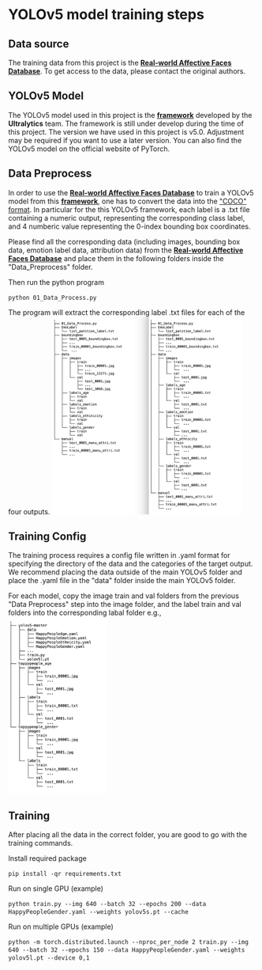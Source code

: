 


# YOLOv5 model training steps

## Data source
The training data from this project is the [**Real-world Affective Faces Database**](http://www.whdeng.cn/raf/model1.html). To get access to the data, please contact the original authors.

## YOLOv5 Model
The YOLOv5 model used in this project is the [**framework**](https://github.com/ultralytics/yolov5) developed by the **Ultralytics** team. The framework is still under develop during the time of this project. The version we have used in this project is v5.0. Adjustment may be required if you want to use a later version. You can also find the YOLOv5 model on the official website of PyTorch.

## Data Preprocess
In order to use the [**Real-world Affective Faces Database**](http://www.whdeng.cn/raf/model1.html) to train a YOLOv5 model from this [**framework**](https://github.com/ultralytics/yolov5), one has to convert the data into the ["COCO" format](https://cocodataset.org/#home). In particular for the this YOLOv5 framework, each label is a .txt file containing a numeric output, representing the corresponding class label, and 4 numberic value representing the 0-index bounding box coordinates. 

Please find all the corresponding data (including images, bounding box data, emotion label data, attribution data) from the  [**Real-world Affective Faces Database**](http://www.whdeng.cn/raf/model1.html) and place them in the following folders inside the "Data_Preprocess" folder.

Then run the python program
```console
python 01_Data_Process.py
```


The program will extract the corresponding label .txt files for each of the four outputs. 
<img src="data_structure.png" height="400"> 


## Training Config
The training process requires a config file written in .yaml format for specifying the directory of the data and the categories of the target output.  We recommend placing the data outside of the main YOLOv5 folder and place the .yaml file in the "data" folder inside the main YOLOv5 folder. 

For each model, copy the image train and val folders from the previous "Data Preprocess" step into the image folder, and the label train and val folders into the corresponding labal folder
e.g.,
<img src="YOLO_structure.png" width="200">

## Training 
After placing all the data in the correct folder, you are good to go with the training commands.

Install required package
```console
pip install -qr requirements.txt
```

Run on single GPU (example)
```console
python train.py --img 640 --batch 32 --epochs 200 --data HappyPeopleGender.yaml --weights yolov5s.pt --cache
```

Run on multiple GPUs (example)
```console
python -m torch.distributed.launch --nproc_per_node 2 train.py --img 640 --batch 32 --epochs 150 --data HappyPeopleGender.yaml --weights yolov5l.pt --device 0,1
```

